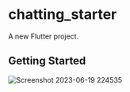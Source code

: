 # chatting_starter

A new Flutter project.

## Getting Started

![Screenshot 2023-06-19 224535](https://github.com/notsatria/flutter-chatapp-firebase/assets/92832439/77242830-0e9b-4885-9458-91cb616e1c3b)
